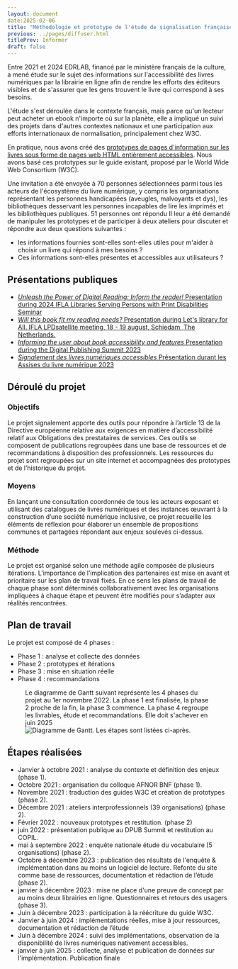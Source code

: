 ```yaml
---
layout: document
date:2025-02-06
title: "Méthodologie et prototype de l'étude de signalisation française (2021-2024)"
previous: ../pages/diffuser.html
titlePrev: Informer
draft: false
---
```


<p>Entre 2021 et 2024 EDRLAB, financé par le ministère français de la culture, a mené étude sur le sujet des informations sur l'accessibilité des livres numériques par la librairie en ligne afin de rendre les efforts des éditeurs visibles et de s'assurer que les gens trouvent le livre qui correspond à ses besoins.</p>
<p>L'étude s'est déroulée dans le contexte français, mais parce qu'un lecteur peut acheter un ebook n'importe où sur la planète, elle a impliqué un suivi des projets dans d'autres contextes nationaux et une participation aux efforts internationaux de normalisation, principalement chez W3C.</p>

<p>
En pratique, nous avons créé des <a href="signpostingprototypefr.html">prototypes de pages d'information sur les livres sous forme de pages web HTML entièrement accessibles</a>. Nous avons basé ces prototypes sur le guide existant, proposé par le World Wide Web Consortium (W3C).</p>

<p>
Une invitation a été envoyée à 70 personnes sélectionnées parmi tous les acteurs de l'écosystème du livre numérique, y compris les organisations représentant les personnes handicapées (aveugles, malvoyants et dys), les bibliothèques desservant les personnes incapables de lire les imprimés et les bibliothèques publiques. 51 personnes ont répondu Il leur a été demandé de manipuler les prototypes et de participer à deux ateliers pour discuter et répondre aux deux questions suivantes : 

* les informations fournies sont-elles sont-elles utiles pour m'aider à choisir un livre qui répond à mes besoins ? 
* Ces informations sont-elles présentes et accessibles aux utilisateurs ?
</p>

<section>
<h2 id="projet_diffusions">Présentations publiques</h2> 
<ul>
<li><span lang="en"><a href="https://www.loc.gov/nls/ifla-lpd-2024/"><i>Unleash the Power of Digital Reading: Inform the reader!</i> Presentation during 2024 IFLA Libraries Serving Persons with Print Disabilities Seminar</a></span></li>
<li><span lang="en"><a href="https://lpd-satellite.h5mag.com/schiedam-2023/meeting#popup-19"><i>Will this book fit my reading needs?</i> Presentation during Let's library for All. IFLA LPDsatellite meeting, 18 - 19 august, Schiedam, The Netherlands.</a></span></li>
<li><span lang="en"><a href="https://www.edrlab.org/events/digital-publishing-summit-2023/#1683894624188-5d726daf-c20d"><i>Informing the user about book accessibility and features</i> Presentation during the Digital Publishing Summit 2023</a></span></li>
<li><a href="https://www.sne.fr/evenement_sne/assises-du-livre-numerique-2023/#16h40_%e2%80%93_signalement_des_livres_numeriques_accessibles"><i>Signalement des livres numériques accessibles</i> Présentation durant les Assises du livre numérique 2023</a></li>
</ul>
</section>

<section>
<article>
<h2 id="deroule">Déroulé du projet</h2> 
<h3>Objectifs</h3> 
<p>Le projet signalement apporte des outils pour répondre à l’article 13 de la Directive européenne relative aux exigences en matière d’accessibilité relatif aux Obligations des prestataires de services.
Ces outils se composent de publications regroupées dans une base de ressources et de recommandations à disposition des professionnels. Les ressources du projet sont regroupées sur un site internet et accompagnées des prototypes et de l’historique du projet.</p>
<h3>Moyens</h3>
<p>En lançant une consultation coordonnée de tous les acteurs exposant et utilisant des catalogues de livres numériques et des instances œuvrant à la construction d’une société numérique inclusive, ce projet recueille les éléments de réflexion pour élaborer un ensemble de propositions communes et partagées répondant aux enjeux soulevés ci-dessus.</p>
<h3>Méthode</h3>
<p>Le projet est organisé selon une méthode agile composée de plusieurs itérations. L’importance de l’implication des partenaires est mise en avant et prioritaire sur les plan de travail fixés. En ce sens les plans de travail de chaque phase sont déterminés collaborativement avec les organisations impliquées à chaque étape et peuvent être modifiés pour s’adapter aux réalités rencontrées.</p>

</article>
<article>

<h2 id="pdt">Plan de travail</h2>

<p>Le projet est composé de 4 phases :
</p><ul>
<li>Phase 1 : analyse et collecte des données</li>
<li>Phase 2 : prototypes et itérations</li>
<li>Phase 3 : mise en situation réelle</li>
<li>Phase 4 : recommandations</li>
</ul>
<figure>
<figcaption>Le diagramme de Gantt suivant représente les 4 phases du projet au 1er
novembre 2022. La phase 1 est finalisée, la phase 2 proche de la fin, la phase 3
commence. La phase 4 regroupe les livrables, étude et recommandations. Elle doit
s'achever en juin 2025</figcaption>
<img src="https://edition-accessible.github.io/signalement/statics/signalement-phases-nov2023.png" alt="Diagramme de Gantt. Les étapes sont listées ci-après.">
</figure>

</article>
<article>
<h2 id="steps">Étapes réalisées</h2>
<ul>
<li>Janvier à octobre 2021 : analyse du contexte et définition des enjeux (phase 1).
</li>
<li>
Octobre 2021 : organisation du colloque AFNOR BNF (phase 1).</li>
<li>
Novembre 2021 : traduction des guides W3C et création de prototypes (phase 2).</li>
<li>
Décembre 2021 : ateliers interprofessionnels (39 organisations) (phase 2).</li>
<li>
Février 2022 : nouveaux prototypes et restitution. (phase 2)</li>
<li>
juin 2022 : présentation publique au DPUB Summit et restitution au COPIL.</li>
<li>
mai à septembre 2022 : enquête nationale étude du vocabulaire (5 organisations)
(phase 2).</li>
<li>Octobre à décembre 2023 : publication des résultats de l'enquête &amp; implémentation
dans au moins un logiciel de lecture. Refonte du site comme base de ressources,
documentation et rédaction de l’étude (phase 2).</li>
<li>janvier à décembre 2023 : mise ne place d'une preuve de concept par au moins deux
librairies en ligne. Questionnaires et retours des usagers (phase 3).</li>
<li>Juin à décembre 2023 : participation à la réécriture du guide W3C. </li>
<li>Janvier à juin 2024 : implémentations réelles, mise à jour ressources, documentation
et rédaction de l’étude</li>
<li>Juin à décembre 2024 : suivi des implémentations, observation de la disponibilité de
livres numériques nativement accessibles.</li>
<li>janvier à juin 2025 : collecte, analyse et publication de données sur
l'implémentation. Publication finale</li>
</ul>
</article>
</section>